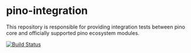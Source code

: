 # pino-integration

This repository is responsible for providing integration
tests between pino core and officially supported pino
ecosystem modules.

[![Build Status](https://travis-ci.org/pinojs/pino-integration.svg?branch=master)](https://travis-ci.org/pinojs/pino-integration)
